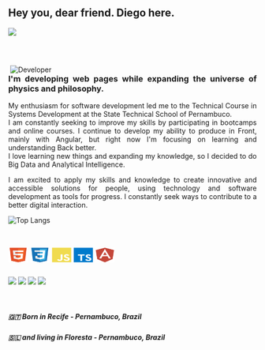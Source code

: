 ## Hey you, dear friend. Diego here.
<div>
    <img src="https://media.licdn.com/dms/image/D4D16AQH01jPsUMUaLg/profile-displaybackgroundimage-shrink_350_1400/0/1691299923501?e=1698278400&v=beta&t=kKwnpCmOLhgt7oTOwkXfe2zmee56X8PEed4m2tPEIEY">
</div>
<br><br>
<div>
  <div>
    <img align="right" alt="Developer" width="500" src="https://code.visualstudio.com/assets/docs/terminal/basics/integrated-terminal.png">
    <h3 align="justify">I'm developing web pages while expanding the universe of physics and philosophy.</h3>
    <p align="justify">My enthusiasm for software development led me to the Technical Course in Systems Development at the State Technical School of Pernambuco.<br>
      I am constantly seeking to improve my skills by participating in bootcamps and online courses. I continue to develop my ability to produce in Front, mainly with Angular, but right now I'm focusing on learning and understanding Back better.<br>
      I love learning new things and expanding my knowledge, so I decided to do Big Data and Analytical Intelligence.<br>
    </p>
    <p align="justify">
        I am excited to apply my skills and knowledge to create innovative and accessible solutions for people, using technology and software development as tools for progress. I constantly seek ways to contribute to a better digital interaction.
    </p>
  </div>
</div>
<div>

  ![Top Langs](https://github-readme-stats-sigma-five.vercel.app/api/top-langs/?username=apriginh0&langs_count=8)

</div>

##

<div><br>
  <img align="center" alt="HTML" height="30" width="40" src="https://raw.githubusercontent.com/devicons/devicon/master/icons/html5/html5-original.svg">
  <img align="center" alt="CSS" height="30" width="40" src="https://raw.githubusercontent.com/devicons/devicon/master/icons/css3/css3-original.svg">
  <img align="center" alt="Js" height="30" width="40" src="https://raw.githubusercontent.com/devicons/devicon/master/icons/javascript/javascript-plain.svg">
  <img align="center" alt="Ts" height="30" width="40" src="https://raw.githubusercontent.com/devicons/devicon/master/icons/typescript/typescript-plain.svg">
  <img align="center" alt="Ts" height="30" width="40" src="https://raw.githubusercontent.com/devicons/devicon/master/icons/angularjs/angularjs-plain.svg">
</div>

##

<div>
  <a href="https://apriginh0.github.io/portfolio/" target="_blank"><img src="https://img.shields.io/badge/-mysite-%2318ab29?style=for-the-badge&logo=instagram&logoColor=white" target="_blank"></a>
  <a href = "mailto:apriginh0@gmail.com"><img src="https://img.shields.io/badge/-Gmail-%23333?style=for-the-badge&logo=gmail&logoColor=white" target="_blank"></a>
  <a href="https://www.instagram.com/diego.aprigio/" target="_blank"><img src="https://img.shields.io/badge/-Instagram-%23E4405F?style=for-the-badge&logo=instagram&logoColor=white" target="_blank"></a>
  <a href="https://www.linkedin.com/in/diego-aprigio-373620129/" target="_blank"><img src="https://img.shields.io/badge/-LinkedIn-%230077B5?style=for-the-badge&logo=linkedin&logoColor=white" target="_blank"></a><br><br><br>
</div>

##### 🇬🇹 Born in Recife - Pernambuco, Brazil
##### 🇸🇱 and living in Floresta - Pernambuco, Brazil